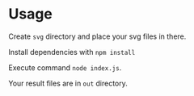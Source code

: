 # Usage

Create `svg` directory and place your svg files in there.

Install dependencies with `npm install`

Execute command `node index.js`.

Your result files are in `out` directory.

